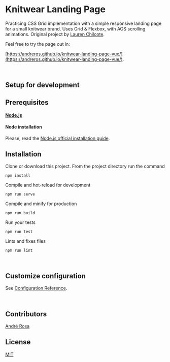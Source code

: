 # Knitwear Landing Page

Practicing CSS Grid implementation with a simple responsive landing page for a small knitwear brand. Uses Grid & Flexbox, with AOS scrolling animations.
Original project by [Lauren Chilcote](https://codepen.io/letsbleachthis/full/zewKYE).

Feel free to try the page out in:

[https://andreros.github.io/knitwear-landing-page-vue/](https://andreros.github.io/knitwear-landing-page-vue/).

<br>

## Setup for development

## Prerequisites

#### [Node.js](https://nodejs.org/en/download/)

#### Node installation

Please, read the [Node.js official installation guide](https://github.com/nodejs/node/wiki/Installation).


## Installation

Clone or download this project. From the project directory run the command
```
npm install
```

Compile and hot-reload for development
```
npm run serve
```

Compile and minify for production
```
npm run build
```

Run your tests
```
npm run test
```

Lints and fixes files
```
npm run lint
```

<br>

## Customize configuration
See [Configuration Reference](https://cli.vuejs.org/config/).

<br>

## Contributors

[André Rosa](andreros@gmail.com)<br/>

## License

[MIT](https://github.com/atom/atom/blob/master/LICENSE.md)

